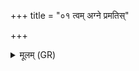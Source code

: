 +++
title = "०१ त्वम् अग्ने प्रमतिस्"

+++
<details><summary>मूलम् (GR)</summary>

त्वम् अग्ने प्रमतिस् त्वं पितासि नस्  
त्वं सखा युज्यो ऽसि जातवेदः ।  
त्वं विश्वविद् गातुवित् कविर्  
विश्वा आशा अभयाः सन्त्व् अस्मे ॥
</details>